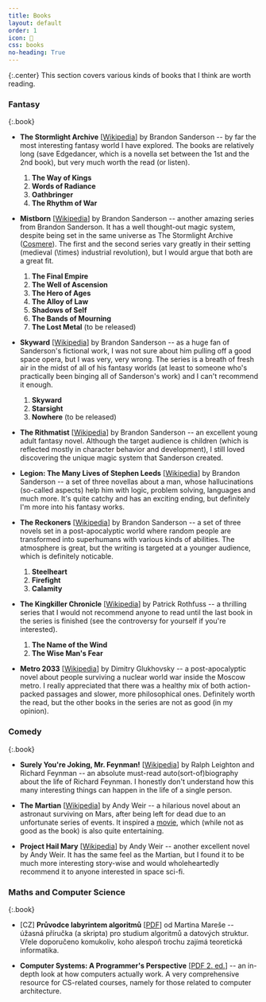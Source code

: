 ```yaml
---
title: Books
layout: default
order: 1
icon: 
css: books
no-heading: True
---
```


{:.center}
This section covers various kinds of books that I think are worth reading.

### Fantasy

{:.book}
- **The Stormlight Archive** [[Wikipedia](https://en.wikipedia.org/wiki/The_Stormlight_Archive)] by Brandon Sanderson -- by far the most interesting fantasy world I have explored. The books are relatively long (save Edgedancer, which is a novella set between the 1st and the 2nd book), but very much worth the read (or listen).
	1. **The Way of Kings**
	2. **Words of Radiance**
	3. **Oathbringer**
	4. **The Rhythm of War**

- **Mistborn** [[Wikipedia](https://en.wikipedia.org/wiki/Mistborn_series)] by Brandon Sanderson -- another amazing series from Brandon Sanderson. It has a well thought-out magic system, despite being set in the same universe as The Stormlight Archive ([Cosmere](https://en.wikipedia.org/wiki/Brandon_Sanderson#Cosmere)). The first and the second series vary greatly in their setting (medieval \(\times\) industrial revolution), but I would argue that both are a great fit.
	1. **The Final Empire**
	2. **The Well of Ascension**
	3. **The Hero of Ages**
	4. **The Alloy of Law**
	5. **Shadows of Self**
	6. **The Bands of Mourning**
	7. **The Lost Metal** (to be released)

- **Skyward** [[Wikipedia](https://en.wikipedia.org/wiki/Skyward_(novel))] by Brandon Sanderson -- as a huge fan of Sanderson's fictional work, I was not sure about him pulling off a good space opera, but I was very, very wrong. The series is a breath of fresh air in the midst of all of his fantasy worlds (at least to someone who's practically been binging all of Sanderson's work) and I can't recommend it enough.
	1. **Skyward**
	2. **Starsight**
	3. **Nowhere** (to be released)

- **The Rithmatist** [[Wikipedia](https://en.wikipedia.org/wiki/The_Rithmatist)] by Brandon Sanderson -- an excellent young adult fantasy novel. Although the target audience is children (which is reflected mostly in character behavior and development), I still loved discovering the unique magic system that Sanderson created.

- **Legion: The Many Lives of Stephen Leeds** [[Wikipedia](https://en.wikipedia.org/wiki/Legion_(novella_series))] by Brandon Sanderson -- a set of three novellas about a man, whose hallucinations (so-called aspects) help him with logic, problem solving, languages and much more. It's quite catchy and has an exciting ending, but definitely I'm more into his fantasy works.

- **The Reckoners** [[Wikipedia](https://en.wikipedia.org/wiki/The_Reckoners)] by Brandon Sanderson -- a set of three novels set in a post-apocalyptic world where random people are transformed into superhumans with various kinds of abilities. The atmosphere is great, but the writing is targeted at a younger audience, which is definitely noticable.
	1. **Steelheart**
	2. **Firefight**
	3. **Calamity**

- **The Kingkiller Chronicle** [[Wikipedia](https://en.wikipedia.org/wiki/The_Kingkiller_Chronicle)] by Patrick Rothfuss -- a thrilling series that I would not recommend anyone to read until the last book in the series is finished (see the controversy for yourself if you're interested).
	1. **The Name of the Wind**
	2. **The Wise Man's Fear**

- **Metro 2033** [[Wikipedia](https://en.wikipedia.org/wiki/Metro_2033)] by Dimitry Glukhovsky -- a post-apocalyptic novel about people surviving a nuclear world war inside the Moscow metro. I really appreciated that there was a healthy mix of both action-packed passages and slower, more philosophical ones. Definitely worth the read, but the other books in the series are not as good (in my opinion).

### Comedy

{:.book}
- **Surely You're Joking, Mr. Feynman!** [[Wikipedia](https://en.wikipedia.org/wiki/Surely_You%27re_Joking,_Mr._Feynman!)] by Ralph Leighton and Richard Feynman -- an absolute must-read auto(sort-of)biography about the life of Richard Feynman. I honestly don't understand how this many interesting things can happen in the life of a single person.

- **The Martian** [[Wikipedia](https://en.wikipedia.org/wiki/The_Martian_(Weir_novel))] by Andy Weir -- a hilarious novel about an astronaut surviving on Mars, after being left for dead due to an unfortunate series of events. It inspired a [movie](https://en.wikipedia.org/wiki/The_Martian_(film)#Reception), which (while not as good as the book) is also quite entertaining.

- **Project Hail Mary** [[Wikipedia](https://en.wikipedia.org/wiki/Project_Hail_Mary)] by Andy Weir -- another excellent novel by Andy Weir. It has the same feel as the Martian, but I found it to be much more interesting story-wise and would wholeheartedly recommend it to anyone interested in space sci-fi.

### Maths and Computer Science

{:.book}
- [CZ] **Průvodce labyrintem algoritmů** [[PDF](http://pruvodce.ucw.cz/static/pruvodce.pdf)] od Martina Mareše -- úžasná příručka (a skripta) pro studium algoritmů a datových struktur. Vřele doporučeno komukoliv, koho alespoň trochu zajímá teoretická informatika.

- **Computer Systems: A Programmer's Perspective** [[PDF 2. ed.](http://guanzhou.pub/files/Computer%20System_EN.pdf)] -- an in-depth look at how computers actually work. A very comprehensive resource for CS-related courses, namely for those related to computer architecture.

